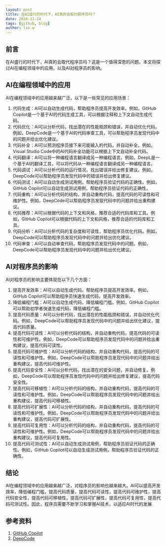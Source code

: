 ```yaml
---
layout: post
title: 在AI盛行的时代下，AI真的会取代程序员吗？
date: 2024-11-24
tags: [github, blog]
author: lin.w
---
```

## 前言
在AI盛行的时代下，AI真的会取代程序员吗？这是一个值得深思的问题。本文将探讨AI在编程领域中的应用，以及AI对程序员的影响。
## AI在编程领域中的应用
AI在编程领域中的应用越来越广泛，以下是一些常见的应用场景：
1. 代码生成：AI可以自动生成代码，帮助程序员提高开发效率。例如，GitHub Copilot是一个基于AI的代码生成工具，可以根据注释和上下文自动生成代码。
2. 代码优化：AI可以分析代码，找出潜在的性能瓶颈和错误，并自动优化代码。例如，DeepCode是一个基于AI的代码审查工具，可以帮助程序员发现代码中的问题并给出优化建议。
3. 代码补全：AI可以预测程序员接下来可能输入的代码，并自动补全。例如，Visual Studio Code中的AI代码补全功能可以根据上下文自动补全代码。
4. 代码翻译：AI可以将一种编程语言翻译成另一种编程语言。例如，DeepL是一个基于AI的翻译工具，可以将代码从一种编程语言翻译成另一种编程语言。
5. 代码调试：AI可以分析代码的运行情况，找出错误并给出修复建议。例如，DeepCode可以帮助程序员发现代码中的错误并给出修复建议。
6. 代码测试：AI可以自动生成测试用例，帮助程序员验证代码的正确性。例如，GitHub Copilot可以自动生成测试用例，帮助程序员验证代码的正确性。
7. 代码重构：AI可以分析代码的结构，并自动重构代码，提高代码的可读性和可维护性。例如，DeepCode可以帮助程序员发现代码中的问题并给出重构建议。
8. 代码推荐：AI可以根据代码的上下文和风格，推荐合适的代码库和工具。例如，GitHub Copilot可以根据代码的上下文和风格，推荐合适的代码库和工具。
9. 代码分析：AI可以分析代码的复杂度和可读性，帮助程序员优化代码。例如，DeepCode可以帮助程序员发现代码中的问题并给出优化建议。
10. 代码审查：AI可以自动审查代码，帮助程序员发现代码中的问题。例如，DeepCode可以帮助程序员发现代码中的问题并给出优化建议。
## AI对程序员的影响
AI对程序员的影响主要体现在以下几个方面：
1. 提高开发效率：AI可以自动生成代码，帮助程序员提高开发效率。例如，GitHub Copilot可以帮助程序员快速生成代码，提高开发效率。
2. 降低编程门槛：AI可以自动生成代码，降低编程门槛。例如，GitHub Copilot可以帮助初学者快速生成代码，降低编程门槛。
3. 提高代码质量：AI可以分析代码，找出潜在的性能瓶颈和错误，并自动优化代码。例如，DeepCode可以帮助程序员发现代码中的问题并给出优化建议，提高代码质量。
4. 提高代码可读性：AI可以分析代码的结构，并自动重构代码，提高代码的可读性和可维护性。例如，DeepCode可以帮助程序员发现代码中的问题并给出重构建议，提高代码可读性。
5. 提高代码可维护性：AI可以分析代码的结构，并自动重构代码，提高代码的可读性和可维护性。例如，DeepCode可以帮助程序员发现代码中的问题并给出重构建议，提高代码可维护性。
6. 提高代码安全性：AI可以分析代码，找出潜在的安全问题，并自动修复。例如，DeepCode可以帮助程序员发现代码中的问题并给出修复建议，提高代码安全性。
7. 提高代码可移植性：AI可以分析代码的结构，并自动重构代码，提高代码的可读性和可维护性。例如，DeepCode可以帮助程序员发现代码中的问题并给出重构建议，提高代码可移植性。
8. 提高代码可扩展性：AI可以分析代码的结构，并自动重构代码，提高代码的可读性和可维护性。例如，DeepCode可以帮助程序员发现代码中的问题并给出重构建议，提高代码可扩展性。
9. 提高代码可复用性：AI可以分析代码的结构，并自动重构代码，提高代码的可读性和可维护性。例如，DeepCode可以帮助程序员发现代码中的问题并给出重构建议，提高代码可复用性。
10. 提高代码可测试性：AI可以自动生成测试用例，帮助程序员验证代码的正确性。例如，GitHub Copilot可以自动生成测试用例，帮助程序员验证代码的正确性。
## 结论
AI在编程领域中的应用越来越广泛，对程序员的影响也越来越大。AI可以提高开发效率，降低编程门槛，提高代码质量，提高代码可读性，提高代码可维护性，提高代码安全性，提高代码可移植性，提高代码可扩展性，提高代码可复用性，提高代码可测试性。因此，程序员需要不断学习和掌握AI技术，以适应AI时代的发展
## 参考资料
1. [GitHub Copilot](https://github.com/features/copilot)
2. [DeepCode](https://deepcode.ai/)
